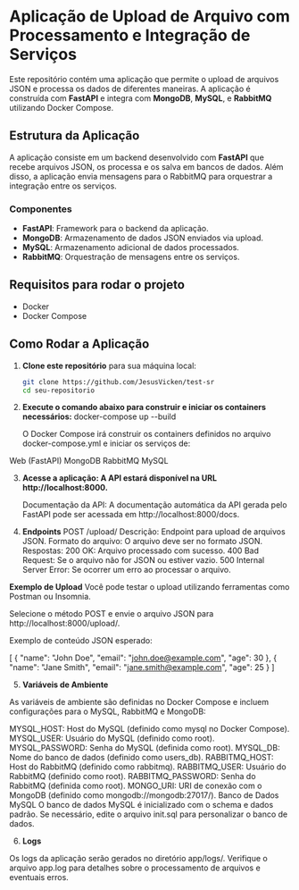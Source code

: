 # Aplicação de Upload de Arquivo com Processamento e Integração de Serviços

Este repositório contém uma aplicação que permite o upload de arquivos JSON e processa os dados de diferentes maneiras. A aplicação é construída com **FastAPI** e integra com **MongoDB**, **MySQL**, e **RabbitMQ** utilizando Docker Compose.

## Estrutura da Aplicação

A aplicação consiste em um backend desenvolvido com **FastAPI** que recebe arquivos JSON, os processa e os salva em bancos de dados. Além disso, a aplicação envia mensagens para o RabbitMQ para orquestrar a integração entre os serviços.

### Componentes

- **FastAPI**: Framework para o backend da aplicação.
- **MongoDB**: Armazenamento de dados JSON enviados via upload.
- **MySQL**: Armazenamento adicional de dados processados.
- **RabbitMQ**: Orquestração de mensagens entre os serviços.

## Requisitos para rodar o projeto

- Docker
- Docker Compose

## Como Rodar a Aplicação

1. **Clone este repositório** para sua máquina local:

   ```bash
   git clone https://github.com/JesusVicken/test-sr
   cd seu-repositorio

2. **Execute o comando abaixo para construir e iniciar os containers necessários:**
docker-compose up --build

    O Docker Compose irá construir os containers definidos no arquivo docker-compose.yml e iniciar os serviços de:

Web (FastAPI)
MongoDB
RabbitMQ
MySQL


3. **Acesse a aplicação: A API estará disponível na URL http://localhost:8000.**

    Documentação da API: A documentação automática da API gerada pelo FastAPI pode ser acessada em http://localhost:8000/docs.


4. **Endpoints**
    POST /upload/
        Descrição: Endpoint para upload de arquivos JSON.
        Formato do arquivo: O arquivo deve ser no formato JSON.
Respostas:
    200 OK: Arquivo processado com sucesso.
    400 Bad Request: Se o arquivo não for JSON ou estiver vazio.
    500 Internal Server Error: Se ocorrer um erro ao processar o arquivo.


**Exemplo de Upload**
Você pode testar o upload utilizando ferramentas como Postman ou Insomnia.

Selecione o método POST e envie o arquivo JSON para http://localhost:8000/upload/.

Exemplo de conteúdo JSON esperado:

[
  {
    "name": "John Doe",
    "email": "john.doe@example.com",
    "age": 30
  },
  {
    "name": "Jane Smith",
    "email": "jane.smith@example.com",
    "age": 25
  }
]


5. **Variáveis de Ambiente**

As variáveis de ambiente são definidas no Docker Compose e incluem configurações para o MySQL, RabbitMQ e MongoDB:

MYSQL_HOST: Host do MySQL (definido como mysql no Docker Compose).
MYSQL_USER: Usuário do MySQL (definido como root).
MYSQL_PASSWORD: Senha do MySQL (definida como root).
MYSQL_DB: Nome do banco de dados (definido como users_db).
RABBITMQ_HOST: Host do RabbitMQ (definido como rabbitmq).
RABBITMQ_USER: Usuário do RabbitMQ (definido como root).
RABBITMQ_PASSWORD: Senha do RabbitMQ (definida como root).
MONGO_URI: URI de conexão com o MongoDB (definido como mongodb://mongodb:27017/).
Banco de Dados MySQL
O banco de dados MySQL é inicializado com o schema e dados padrão. Se necessário, edite o arquivo init.sql para personalizar o banco de dados.

6. **Logs**

Os logs da aplicação serão gerados no diretório app/logs/. Verifique o arquivo app.log para detalhes sobre o processamento de arquivos e eventuais erros.
